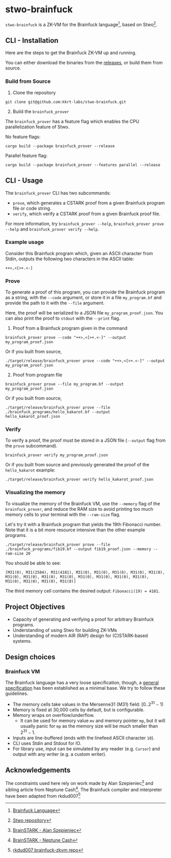 # stwo-brainfuck

`stwo-brainfuck` is a ZK-VM for the Brainfuck language[^1], based on Stwo[^2].

## CLI - Installation

Here are the steps to get the Brainfuck ZK-VM up and running.

You can either download the binaries from the [releases](https://github.com/kkrt-labs/stwo-brainfuck/releases), or build them from source.

### Build from Source

1. Clone the repository

```shell
git clone git@github.com:kkrt-labs/stwo-brainfuck.git
```

2. Build the `brainfuck_prover`

The `brainfuck_prover` has a feature flag which enables the CPU parallelization feature of Stwo.

No feature flags:

```shell
cargo build --package brainfuck_prover --release
```

Parallel feature flag:

```shell
cargo build --package brainfuck_prover --features parallel --release
```

## CLI - Usage

The `brainfuck_prover` CLI has two subcommands:

- `prove`, which generates a CSTARK proof from a given Brainfuck program file or code string.
- `verify`, which verify a CSTARK proof from a given Brainfuck proof file.

For more information, try `brainfuck_prover --help`, `brainfuck_prover prove --help` and `brainfuck_prover verify --help`.

### Example usage

Consider this Brainfuck program which, given an ASCII character from Stdin, outputs the following two characters in the ASCII table:

```brainfuck
++>,<[>+.<-]
```

### Prove

To generate a proof of this program, you can provide the Brainfuck program as a string, with the `--code` argument,
or store it in a file `my_program.bf` and provide the path to it with the `--file` argument.

Here, the proof will be serialized to a JSON file `my_program_proof.json`.
You can also print the proof to `stdout` with the `--print` flag.

1. Proof from a Brainfuck program given in the command

```shell
brainfuck_prover prove --code "++>,<[>+.<-]" --output my_program_proof.json
```

Or if you built from source,

```shell
./target/release/brainfuck_prover prove --code "++>,<[>+.<-]" --output my_program_proof.json
```

2. Proof from program file

```shell
brainfuck_prover prove --file my_program.bf --output my_program_proof.json
```

Or if you built from source,

```shell
./target/release/brainfuck_prover prove --file ./brainfuck_programs/hello_kakarot.bf --output hello_kakarot_proof.json
```

### Verify

To verify a proof, the proof must be stored in a JSON file (`--output` flag from the `prove` subcommand).

```shell
brainfuck_prover verify my_program_proof.json
```

Or if you built from source and previously generated the proof of the `hello_kakarot` example:

```shell
./target/release/brainfuck_prover verify hello_kakarot_proof.json
```

### Visualizing the memory

To visualize the memory of the Brainfuck VM, use the `--memory` flag of the `brainfuck_prover`, and reduce the RAM size to avoid printing too much memory cells to your terminal with the `--ram-size` flag.

Let's try it with a Brainfuck program that yields the 19th Fibonacci number. Note that it is a bit more resource intensive than the other example programs.

```shell
./target/release/brainfuck_prover prove --file ./brainfuck_programs/fib19.bf --output fib19_proof.json --memory --ram-size 20
```

You should be able to see:

```shell
[M31(0), M31(2584), M31(4181), M31(0), M31(0), M31(0), M31(0), M31(0), M31(0), M31(0), M31(0), M31(0), M31(0), M31(0), M31(0), M31(0), M31(0), M31(0), M31(0), M31(0)]
```

The third memory cell contains the desired output: `Fibonacci(19) = 4181`.

## Project Objectives

- Capacity of generating and verifying a proof for arbitrary Brainfuck programs.
- Understanding of using Stwo for building ZK-VMs
- Understanding of modern AIR (RAP) design for (C)STARK-based systems.

## Design choices

### Brainfuck VM

The Brainfuck language has a very loose specification, though,
a [general specification](https://esolangs.org/wiki/Brainfuck#Conventions) has been established as a minimal base.
We try to follow these guidelines.

- The memory cells take values in the Mersenne31 (M31) field: $[0..2^{31} - 1)$
- Memory is fixed at 30,000 cells by default, but is configurable.
- Memory wraps on overflow/underflow.
  - It can be used for memory value `mv` and memory pointer `mp`,
    but it will usually panic for `mp` as the memory size will be much smaller than $2^{31} - 1$.
- Inputs are line-buffered (ends with the linefeed ASCII character `10`).
- CLI uses Stdin and Stdout for IO.
- For library use, input can be simulated by any reader (e.g. `Cursor`) and
  output with any writer (e.g. a custom writer).

## Acknowledgements

The constraints used here rely on work made by Alan Szepieniec[^3]
and sibling article from Neptune Cash[^4].
The Brainfuck compiler and interpreter have been adapted from rkdud007[^5]

[^1]: [Brainfuck Language](https://esolangs.org/wiki/Brainfuck)

[^2]: [Stwo repository](https://github.com/starkware-libs/stwo)

[^3]: [BrainSTARK - Alan Szepieniec](https://aszepieniec.github.io/stark-brainfuck/)

[^4]: [BrainSTARK - Neptune Cash](https://neptune.cash/learn/brainfuck-tutorial)

[^5]: [rkdud007 brainfuck-zkvm repo](https://github.com/rkdud007/brainfuck-zkvm)
